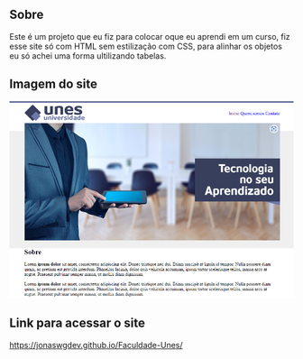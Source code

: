 ## Sobre
Este é um projeto que eu fiz para colocar oque eu aprendi em um curso, fiz esse site só com HTML sem estilização com CSS, para alinhar os objetos eu só achei uma forma ultilizando tabelas.

## Imagem do site
![Imagem do site](./img/site_img.png)

## Link para acessar o site
https://jonaswgdev.github.io/Faculdade-Unes/

